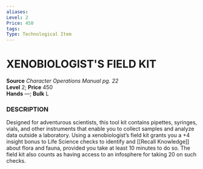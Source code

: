 ```yaml
---
aliases: 
Level: 2 
Price: 450
tags: 
Type: Technological Item
---
```

# XENOBIOLOGIST'S FIELD KIT


**Source** _Character Operations Manual pg. 22_  
**Level** 2; **Price** 450  
**Hands** —; **Bulk** L

### DESCRIPTION

Designed for adventurous scientists, this tool kit contains pipettes, syringes, vials, and other instruments that enable you to collect samples and analyze data outside a laboratory. Using a xenobiologist’s field kit grants you a +4 insight bonus to Life Science checks to identify and [[Recall Knowledge]] about flora and fauna, provided you take at least 10 minutes to do so. The field kit also counts as having access to an infosphere for taking 20 on such checks.